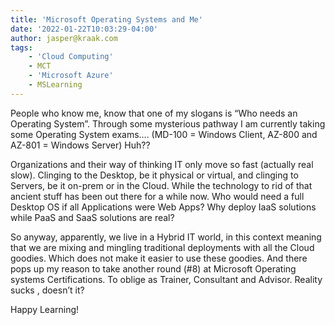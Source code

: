 ```yaml
---
title: 'Microsoft Operating Systems and Me'
date: '2022-01-22T10:03:29-04:00'
author: jasper@kraak.com
tags:
    - 'Cloud Computing'
    - MCT
    - 'Microsoft Azure'
    - MSLearning
---
```


People who know me, know that one of my slogans is “Who needs an Operating System”. Through some mysterious pathway I am currently taking some Operating System exams…. (MD-100 = Windows Client, AZ-800 and AZ-801 = Windows Server) Huh??

Organizations and their way of thinking IT only move so fast (actually real slow). Clinging to the Desktop, be it physical or virtual, and clinging to Servers, be it on-prem or in the Cloud. While the technology to rid of that ancient stuff has been out there for a while now. Who would need a full Desktop OS if all Applications were Web Apps? Why deploy IaaS solutions while PaaS and SaaS solutions are real?

So anyway, apparently, we live in a Hybrid IT world, in this context meaning that we are mixing and mingling traditional deployments with all the Cloud goodies. Which does not make it easier to use these goodies. And there pops up my reason to take another round (#8) at Microsoft Operating systems Certifications. To oblige as Trainer, Consultant and Advisor. Reality sucks , doesn’t it?

Happy Learning!